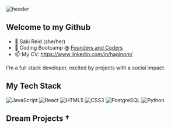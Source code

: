 
![header](https://capsule-render.vercel.app/api?type=wave&height=200&section=header&text=Hi%20👋%20I'm%20Saki&fontSize=40&animation=fadeIn&fontAlignY=40&fontAlign=80)

## Welcome to my Github

- 🌱 Saki Reid (she/her) 
- 🔭 Coding Bootcamp @ [Founders and Coders](https://www.foundersandcoders.com)
- 📫 My CV: https://www.linkedin.com/in/haginom/

I'm a full stack developer, excited by projects with a social impact.


## My Tech Stack
![JavaScript](https://img.shields.io/badge/-JavaScript-1572B6?style=flat&logo=javascript&logoColor=white&link=/)
![React](https://img.shields.io/badge/-React-1572B6?style=flat&logo=react&logoColor=white&link=/)
![HTML5](https://img.shields.io/badge/-HTML5-1572B6?style=flat&logo=html5&logoColor=white&link=/)
![CSS3](https://img.shields.io/badge/-CSS3-1572B6?style=flat&logo=css3&logoColor=white&link=/)
![PostgreSQL](https://img.shields.io/badge/-Postgres-1572B6?style=flat&logo=postgresql&logoColor=white&link=/)
![Python](https://img.shields.io/badge/-Python-1572B6?style=flat&logo=python&logoColor=white&link=/)



## Dream Projects †


<!--
**haginom/haginom** is a ✨ _special_ ✨ repository because its `README.md` (this file) appears on your GitHub profile.

Here are some ideas to get you started:

- 🔭 I’m currently working on ...
- 🌱 I’m currently learning ...
- 👯 I’m looking to collaborate on ...
- 🤔 I’m looking for help with ...
- 💬 Ask me about ...
- 📫 How to reach me: ...
- 😄 Pronouns: ...
- ⚡ Fun fact: ...
-->
